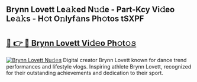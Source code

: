 ## Brynn Lovett Le𝚊𝚔ed N𝚞𝚍e - Part-Kcy Vi𝚍eo Le𝚊𝚔s - H𝚘t O𝚗lyf𝚊ns Ph𝚘tos tSXPF

# <h2><a href="http://hf73sq.feru.top/?c=Brynn+Lovett">🔗 👉 🔴 Brynn Lovett Vi𝚍𝚎o Ph𝚘t𝚘𝚜</a></h2>

[![Brynn Lovett Nu𝚍𝚎s](https://i.imgur.com/0TWrTi3.gif)](http://hf73sq.feru.top/?c=Brynn+Lovett)
Digital creator Brynn Lovett known for dance trend performances and lifestyle vlogs. Inspiring athlete Brynn Lovett, recognized for their outstanding achievements and dedication to their sport. 
